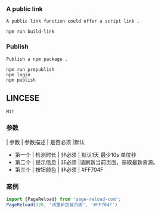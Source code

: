 
### A public link

	A public link function could offer a script link .

```
npm run build-link
```

### Publish

	Publish a npm package .

```
npm run prepublish
npm login
npm publish
```

## LINCESE
	
	MIT

### 参数
| 参数    | 参数描述            | 是否必须  |默认

- 第一个 |  检测时长   | 非必须    | 默认1天 最少10s 单位秒
- 第二个 |      提示信息         | 非必须    |请刷新当前页面，获取最新资源。
- 第三个 |      按钮颜色  | 非必须    | #FF704F

###   案例
```js
import {PageReload} from 'page-reload-com';
PageReload(120, '请重新加载页面', '#FF704F')
```